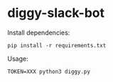 # diggy-slack-bot

Install dependencies:
```
pip install -r requirements.txt
```

Usage: 
```
TOKEN=XXX python3 diggy.py
```